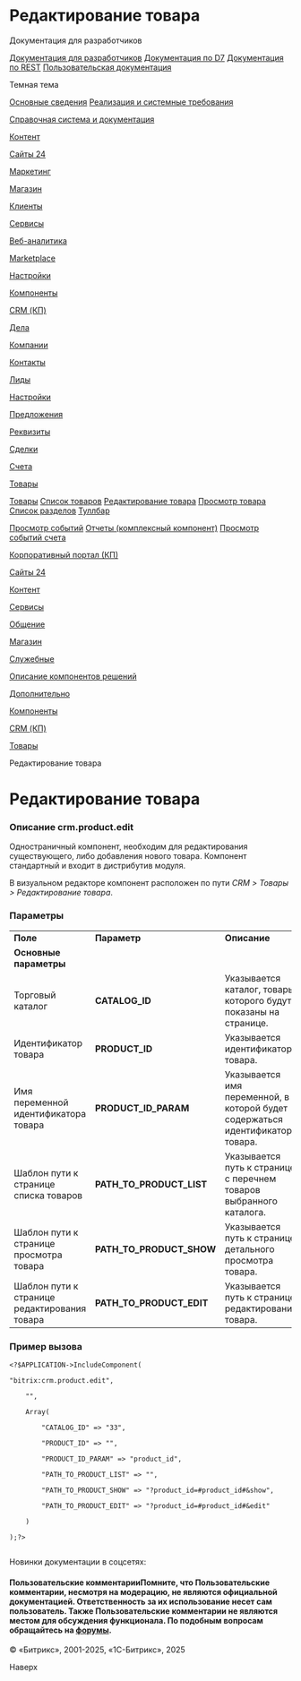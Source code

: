 # Редактирование товара

Документация для разработчиков

[Документация для разработчиков](https://dev.1c-bitrix.ru/api_help/)
[Документация по D7](https://dev.1c-bitrix.ru/api_d7/)
[Документация по REST](https://dev.1c-bitrix.ru/rest_help/)
[Пользовательская документация](https://dev.1c-bitrix.ru/user_help/)

Темная тема

[Основные сведения](/user_help/index.php)
[Реализация и системные требования](/user_help/reqintro.php)

[Справочная система и документация](/user_help/help/index.php)

[Контент](/user_help/content/index.php)

[Сайты 24](/user_help/sites24/index.php)

[Маркетинг](/user_help/marketing/index.php)

[Магазин](/user_help/store/index.php)

[Клиенты](/user_help/clients/index.php)

[Сервисы](/user_help/service/index.php)

[Веб-аналитика](/user_help/statistic/index.php)

[Marketplace](/user_help/marketplace/index.php)

[Настройки](/user_help/settings/index.php)

[Компоненты](/user_help/components/index.php)

[CRM (КП)](/user_help/components/crm/index.php)

[Дела](/user_help/components/crm/crm_activity/index.php)

[Компании](/user_help/components/crm/crm_company/index.php)

[Контакты](/user_help/components/crm/crm.contact/index.php)

[Лиды](/user_help/components/crm/crm_lead/index.php)

[Настройки](/user_help/components/crm/crm_config/index.php)

[Предложения](/user_help/components/crm/crm_quote/index.php)

[Реквизиты](/user_help/components/crm/crm_requisite/index.php)

[Сделки](/user_help/components/crm/crm_deal/index.php)

[Счета](/user_help/components/crm/crm_invoice/index.php)

[Товары](/user_help/components/crm/crm_product/index.php)

[Товары](/user_help/components/crm/crm_product/crm_product.php)
[Список товаров](/user_help/components/crm/crm_product/product_list.php)
[Редактирование товара](/user_help/components/crm/crm_product/product_edit.php)
[Просмотр товара](/user_help/components/crm/crm_product/product_show.php)
[Список разделов](/user_help/components/crm/crm_product/product_section.php)
[Туллбар](/user_help/components/crm/crm_product/product_menu.php)

[Просмотр событий](/user_help/components/crm/event_view.php)
[Отчеты (комплексный компонент)](/user_help/components/crm/crm_report.php)
[Просмотр событий счета](/user_help/components/crm/invoice_events.php)

[Корпоративный портал (КП)](/user_help/components/intranet/index.php)

[Сайты 24](/user_help/components/landing/index.php)

[Контент](/user_help/components/content/index.php)

[Сервисы](/user_help/components/services/index.php)

[Общение](/user_help/components/obschenie/index.php)

[Магазин](/user_help/components/magazin/index.php)

[Служебные](/user_help/components/sluzhebnie/index.php)

[Описание компонентов решений](/user_help/description_decisions/index.php)

[Дополнительно](/user_help/additional/index.php)

[Компоненты](/user_help/components/index.php)

[CRM (КП)](/user_help/components/crm/index.php)

[Товары](/user_help/components/crm/crm_product/index.php)

Редактирование товара

# Редактирование товара

### Описание **crm.product.edit**

Одностраничный компонент, необходим для редактирования существующего, либо добавления нового товара. Компонент стандартный и входит в дистрибутив модуля.

В визуальном редакторе компонент расположен по пути *CRM > Товары > Редактирование товара*.

### Параметры

|  |  |  |
| --- | --- | --- |
| **Поле** | **Параметр** | **Описание** |
| **Основные параметры** | | |
| Торговый каталог | **CATALOG\_ID** | Указывается каталог, товары которого будут показаны на странице. |
| Идентификатор товара | **PRODUCT\_ID** | Указывается идентификатор товара. |
| Имя переменной идентификатора товара | **PRODUCT\_ID\_PARAM** | Указывается имя переменной, в которой будет содержаться идентификатор товара. |
| Шаблон пути к странице списка товаров | **PATH\_TO\_PRODUCT\_LIST** | Указывается путь к странице с перечнем товаров выбранного каталога. |
| Шаблон пути к странице просмотра товара | **PATH\_TO\_PRODUCT\_SHOW** | Указывается путь к странице детального просмотра товара. |
| Шаблон пути к странице редактирования товара | **PATH\_TO\_PRODUCT\_EDIT** | Указывается путь к странице редактирования товара. |

### Пример вызова

```
<?$APPLICATION->IncludeComponent(
"bitrix:crm.product.edit",
	"",
	Array(
		"CATALOG_ID" => "33",
		"PRODUCT_ID" => "",
		"PRODUCT_ID_PARAM" => "product_id",
		"PATH_TO_PRODUCT_LIST" => "",
		"PATH_TO_PRODUCT_SHOW" => "?product_id=#product_id#&show",
		"PATH_TO_PRODUCT_EDIT" => "?product_id=#product_id#&edit"
	)
);?>

```

Новинки документации в соцсетях:

#### Пользовательские комментарииПомните, что Пользовательские комментарии, несмотря на модерацию, не являются официальной документацией. Ответственность за их использование несет сам пользователь. Также Пользовательские комментарии не являются местом для обсуждения функционала. По подобным вопросам обращайтесь на [форумы](http://dev.1c-bitrix.ru/community/forums/group1/).

© «Битрикс», 2001-2025, «1С-Битрикс», 2025

Наверх